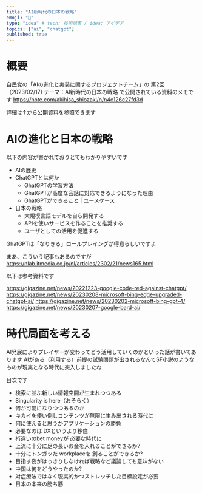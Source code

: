 ```yaml
---
title: "AI新時代の日本の戦略"
emoji: "🐙"
type: "idea" # tech: 技術記事 / idea: アイデア
topics: ["ai", "chatgpt"]
published: true
---
```

# 概要

自民党の「AIの進化と実装に関するプロジェクトチーム」の
第2回（2023/02/17) テーマ：AI新時代の日本の戦略
で公開されている資料のメモです
https://note.com/akihisa_shiozaki/n/n4c126c27fd3d

詳細は↑から公開資料を参照できます

# AIの進化と日本の戦略

以下の内容が書かれておりとてもわかりやすいです
- AIの歴史
- ChatGPTとは何か
  - GhatGPTの学習方法
  - GhatGPTが高度な会話に対応できるようになった理由
  - GhatGPTができること | ユースケース
- 日本の戦略
  - 大規模言語モデルを自ら開発する
  - APIを使いサービスを作ることを推奨する
  - ユーザとしての活用を促進する

GhatGPTは「なりきる」ロールプレイングが得意らしいですよ

まあ、こういう記事もあるのですが
https://nlab.itmedia.co.jp/nl/articles/2302/21/news165.html

以下は参考資料です

https://gigazine.net/news/20221223-google-code-red-against-chatgpt/
https://gigazine.net/news/20230208-microsoft-bing-edge-upgraded-chatgpt-ai/
https://gigazine.net/news/20230202-microsoft-bing-gpt-4/
https://gigazine.net/news/20230207-google-bard-ai/

# 時代局面を考える

AI発展によりプレイヤーが変わってどう活用していくのかといった話が書いてあります
AIがある（利用する）前提の試験問題が出されるなんてSF小説のようなものが現実となる時代に突入しましたね

目次です
- 検索に並ぶ新しい情報空間が生まれつつある
- Singularity is here（おそらく）
- 何が可能になりつつあるのか
- キカイを使い倒しコンテンツが無限に生み出される時代に
- 何に使えると思うかアプリケーションの勝負
- 必要なのは DXというより移住
- 桁違いのbet moneyが 必要な時代に
- 上流に十分に足の⻑いお金を入れることができるか?
- 十分にトンガッた workplaceを 創ることができるか?
- 目指す姿がはっきりしなければ戦略など議論しても意味がない
- 中国は何をどうやったのか?
- 対症療法ではなく現実的かつストレッチした目標設定が必要
- 日本の本来の勝ち筋
